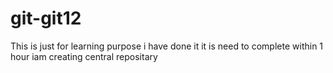 # git-git12

This is just for learning purpose
i have done it
it is need to complete within 1 hour
iam creating central repositary
